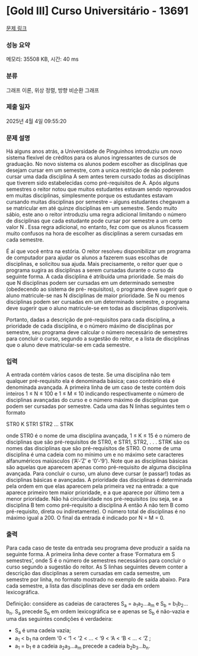 # [Gold III] Curso Universitário - 13691 

[문제 링크](https://www.acmicpc.net/problem/13691) 

### 성능 요약

메모리: 35508 KB, 시간: 40 ms

### 분류

그래프 이론, 위상 정렬, 방향 비순환 그래프

### 제출 일자

2025년 4월 4일 09:55:20

### 문제 설명

<p>Há alguns anos atrás, a Universidade de Pinguinhos introduziu um novo sistema flexível de créditos para os alunos ingressantes de cursos de graduação. No novo sistema os alunos podem escolher as disciplinas que desejam cursar em um semestre, com a unica restrição de não poderem cursar uma dada disciplina A sem antes terem cursado todas as disciplinas que tiverem sido estabelecidas como pré-requisitos de A. Após alguns semestres o reitor notou que muitos estudantes estavam sendo reprovados em muitas disciplinas, simplesmente porque os estudantes estavam cursando muitas disciplinas por semestre – alguns estudantes chegavam a se matricular em até quinze disciplinas em um semestre. Sendo muito sábio, este ano o reitor introduziu uma regra adicional limitando o número de disciplinas que cada estudante pode cursar por semestre a um certo valor N . Essa regra adicional, no entanto, fez com que os alunos ficassem muito confusos na hora de escolher as disciplinas a serem cursadas em cada semestre.</p>

<p>É aí que você entra na estória. O reitor resolveu disponibilizar um programa de computador para ajudar os alunos a fazerem suas escolhas de disciplinas, e solicitou sua ajuda. Mais precisamente, o reitor quer que o programa sugira as disciplinas a serem cursadas durante o curso da seguinte forma. A cada disciplina é atribuída uma prioridade. Se mais do que N disciplinas podem ser cursadas em um determinado semestre (obedecendo ao sistema de pré- requisitos), o programa deve sugerir que o aluno matricule-se nas N disciplinas de maior prioridade. Se N ou menos disciplinas podem ser cursadas em um determinado semestre, o programa deve sugerir que o aluno matricule-se em todas as disciplinas disponíveis.</p>

<p>Portanto, dadas a descrição de pré-requisitos para cada disciplina, a prioridade de cada disciplina, e o número máximo de disciplinas por semestre, seu programa deve calcular o número necessário de semestres para concluir o curso, segundo a sugestão do reitor, e a lista de disciplinas que o aluno deve matricular-se em cada semestre.</p>

### 입력 

 <p>A entrada contém vários casos de teste. Se uma disciplina não tem qualquer pré-requisito ela é denominada básica; caso contrário ela é denominada avançada. A primeira linha de um caso de teste contém dois inteiros 1 ≤ N ≤ 100 e 1 ≤ M ≤ 10 indicando respectivamente o número de disciplinas avançadas do curso e o número máximo de disciplinas que podem ser cursadas por semestre. Cada uma das N linhas seguintes tem o formato</p>

<p>STR0 K STR1 STR2 ... STRK</p>

<p>onde STR0 é o nome de uma disciplina avançada, 1 ≤ K ≤ 15 é o número de disciplinas que são pré-requisitos de STR0, e STR1, STR2, . . . STRK são os nomes das disciplinas que são pré-requisitos de STR0. O nome de uma disciplina é uma cadeia com no mínimo um e no máximo sete caracteres alfanuméricos maiúsculos (‘A’-‘Z’ e ‘0’-‘9’). Note que as disciplinas básicas são aquelas que aparecem apenas como pré-requisito de alguma disciplina avançada. Para concluir o curso, um aluno deve cursar (e passar!) todas as disciplinas básicas e avançadas. A prioridade das disciplinas é determinada pela ordem em que elas aparecem pela primeira vez na entrada: a que aparece primeiro tem maior prioridade, e a que aparece por último tem a menor prioridade. Não há circularidade nos pré-requisitos (ou seja, se a disciplina B tem como pré-requisito a disciplina A então A não tem B como pré-requisito, direta ou indiretamente). O número total de disciplinas é no máximo igual a 200. O final da entrada é indicado por N = M = 0.</p>

### 출력 

 <p>Para cada caso de teste da entrada seu programa deve produzir a saída na seguinte forma. A primeira linha deve conter a frase ‘Formatura em S semestres’, onde S é o número de semestres necessários para concluir o curso segundo a sugestão do reitor. As S linhas seguintes devem conter a descrição das disciplinas a serem cursadas em cada semestre, um semestre por linha, no formato mostrado no exemplo de saída abaixo. Para cada semestre, a lista das disciplinas deve ser dada em ordem lexicográfica.</p>

<p>Definição: considere as cadeias de caracteres S<sub>a</sub> = a<sub>1</sub>a<sub>2</sub>…a<sub>m</sub> e S<sub>b</sub> = b<sub>1</sub>b<sub>2</sub>…b<sub>n</sub>. S<sub>a</sub> precede S<sub>b</sub> em ordem lexicográfica se e apenas se S<sub>b</sub> é não-vazia e uma das seguintes condições é verdadeira: </p>

<ul>
	<li>S<sub>a</sub> é uma cadeia vazia; </li>
	<li>a<sub>1</sub> < b<sub>1</sub> na ordem ‘0 < ‘1 < ‘2 < … < ‘9 < ‘A < ‘B < … < ‘Z ;</li>
	<li>a<sub>1</sub> = b<sub>1</sub> e a cadeia a<sub>2</sub>a<sub>3</sub>…a<sub>m</sub> precede a cadeia b<sub>2</sub>b<sub>3</sub>…b<sub>n</sub>.</li>
</ul>

